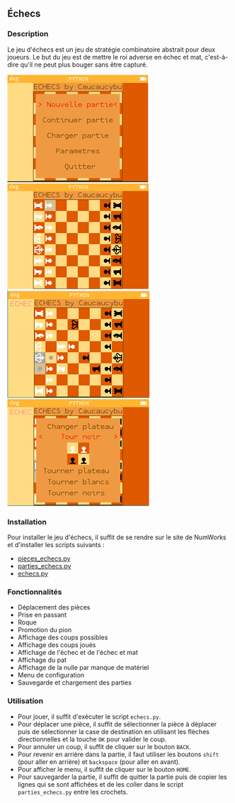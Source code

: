 ## Échecs

### Description

Le jeu d'échecs est un jeu de stratégie combinatoire abstrait pour deux joueurs. Le but du jeu est de mettre le roi adverse en échec et mat, c'est-à-dire qu'il ne peut plus bouger sans être capturé.

![home](./assets/home.png) ![start](./assets/start.png) ![game](./assets/game.png) ![settings](./assets/settings.png)
### Installation

Pour installer le jeu d'échecs, il suffit de se rendre sur le site de NumWorks et d'installer les scripts suivants :
- [pieces_echecs.py](https://my.numworks.com/python/caucaucybu/pieces_echecs.py)
- [parties_echecs.py](https://my.numworks.com/python/caucaucybu/parties_echecs.py)
- [echecs.py](https://my.numworks.com/python/caucaucybu/echecs.py)

### Fonctionnalités

- Déplacement des pièces
- Prise en passant
- Roque
- Promotion du pion
- Affichage des coups possibles
- Affichage des coups joués
- Affichage de l'échec et de l'échec et mat
- Affichage du pat
- Affichage de la nulle par manque de matériel
- Menu de configuration
- Sauvegarde et chargement des parties

### Utilisation

- Pour jouer, il suffit d'exécuter le script `echecs.py`.
- Pour déplacer une pièce, il suffit de sélectionner la pièce à déplacer puis de sélectionner la case de destination en utilisant les flèches directionnelles et la touche `OK` pour valider le coup.
- Pour annuler un coup, il suffit de cliquer sur le bouton `BACK`.
- Pour revenir en arrière dans la partie, il faut utiliser les boutons `shift` (pour aller en arrière) et `backspace` (pour aller en avant).
- Pour afficher le menu, il suffit de cliquer sur le bouton `HOME`.
- Pour sauvegarder la partie, il suffit de quitter la partie puis de copier les lignes qui se sont affichées et de les coller dans le script `parties_echecs.py` entre les crochets.